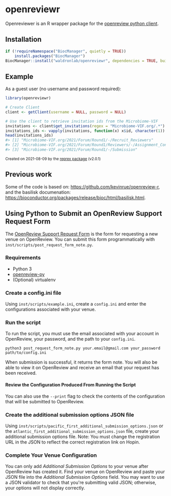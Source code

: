 
# openreviewr

<!-- badges: start -->
<!-- badges: end -->

Openreviewer is an R wrapper package for the [openreview python client](https://openreview-py.readthedocs.io/en/latest/index.html).

## Installation

``` r
if (!requireNamespace("BiocManager", quietly = TRUE))
    install.packages("BiocManager")
BiocManager::install("waldronlab/openreviewr", dependencies = TRUE, build_vignettes = FALSE)
```

## Example

As a guest user (no username and password required):

``` r
library(openreviewr)

# Create Client
client <- getClient(username = NULL, password = NULL)

# Use the client to retrieve invitation ids from the Microbiome-VIF
invitations <- client$get_invitations(regex = "Microbiome-VIF.org/.*")
invitations_ids <- vapply(invitations, function(x) x$id, character(1))
head(invitations_ids)
#> [1] "Microbiome-VIF.org/2021/Forum/Round1/-/Recruit_Reviewers"                 
#> [2] "Microbiome-VIF.org/2021/Forum/Round1/Reviewers/-/Assignment_Configuration"
#> [3] "Microbiome-VIF.org/2021/Forum/Round1/-/Submission"
```

<sup>Created on 2021-08-09 by the [reprex package](https://reprex.tidyverse.org) (v2.0.1)</sup>

## Previous work

Some of the code is based on: https://github.com/kevinrue/openreview-r, and the
basilisk documenation: https://bioconductor.org/packages/release/bioc/html/basilisk.html.

## Using Python to Submit an OpenReview Support Request Form

The [OpenReview Support Request Form](https://openreview.net/group?id=OpenReview.net/Support)
is the form for requesting a new venue on OpenReview. You can submit this form
programmatically with `inst/scripts/post_request_form_note.py`.

### Requirements

* Python 3
* [openreview-py](https://pypi.org/project/openreview-py/)
* (Optional) virtualenv

### Create a config.ini file

Using `inst/scripts/example.ini`, create a `config.ini` and enter the
configurations associated with your venue.

### Run the script

To run the script, you must use the email associated with your account in
OpenReview, your password, and the path to your `config.ini`.

    python3 post_request_form_note.py your.email@gmail.com your_password path/to/config.ini

When submission is successful, it returns the form note. You will also be able
to view it on OpenReview and receive an email that your request has been
received.

#### Review the Configuration Produced From Running the Script

You can also use the `--print` flag to check the contents of the configuration
that will be submitted to OpenReview.

### Create the additional submission options JSON file

Using `inst/scripts/pacific_first_additional_submission_options.json` or the
`atlantic_first_additional_submission_options.json` file, create your additional
submission options file. Note: You must change the registration URL in the JSON
to reflect the correct registration link on Hopin.

### Complete Your Venue Configuration

You can only add *Additional Submission Options* to your venue after OpenReview
has created it. Find your venue on OpenReview and paste your JSON file into
the *Additional Submission Options* field. You may want to use a JSON validator
to check that you're submitting valid JSON; otherwise, your options will not
display correctly.
